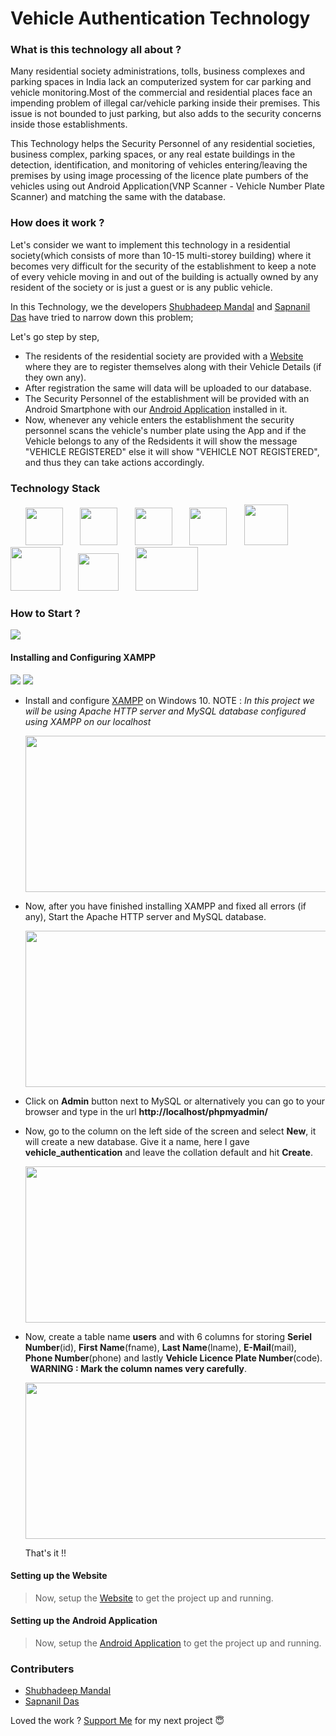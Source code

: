 # **Vehicle Authentication Technology**

### What is this technology all about ?

Many residential society administrations, tolls, business complexes and parking spaces in India lack an computerized system for car parking and vehicle monitoring.Most of the commercial and residential places face an impending problem of illegal car/vehicle parking inside their premises. This issue is not bounded to just parking, but also adds to the
security concerns inside those establishments.

This Technology helps the Security Personnel of any residential societies, business complex, parking spaces, or any real estate buildings in the detection, identification, and monitoring of vehicles entering/leaving the premises by using image processing of the licence plate pumbers of the vehicles using out Android Application(VNP Scanner - Vehicle Number Plate Scanner) and matching the same with the database.

### How does it work ?

Let's consider we want to implement this technology in a residential society(which consists of more than 10-15 multi-storey building) where it becomes very difficult for the security of the establishment to keep a note of every vehicle moving in and out of the building is actually owned by any resident of the society or is just a guest or is any public vehicle.

In this Technology, we the developers [Shubhadeep Mandal](https://github.com/shubhadeepmandal394) and [Sapnanil Das](https://github.com/sapnanil7) have tried to narrow down this problem;

Let's go step by step,

- The residents of the residential society are provided with a [Website](<give the link to the website here>) where they are to register themselves along with their Vehicle Details (if they own any).
- After registration the same will data will be uploaded to our database.
- The Security Personnel of the establishment will be provided with an Android Smartphone with our [Android Application](https://github.com/shubhadeepmandal394/vehicle-authentication-technology/blob/master/application) installed in it.
- Now, whenever any vehicle enters the establishment the security personnel scans the vehicle's number plate using the App and if the Vehicle belongs to any of the Redsidents it will show the message "VEHICLE REGISTERED" else it will show "VEHICLE NOT REGISTERED", and thus they can take actions accordingly.

### Technology Stack

 &nbsp; &nbsp; &nbsp; 
<a><img src="https://github.com/shubhadeepmandal394/vehicle-authentication-technology/blob/master/assets/img/xampp.png" height="60" width="60"></a> &nbsp; &nbsp; &nbsp; 
<a><img src="https://github.com/shubhadeepmandal394/vehicle-authentication-technology/blob/master/assets/img/css.png" height="60" width="60"></a> &nbsp; &nbsp; &nbsp; 
<a><img src="https://github.com/shubhadeepmandal394/vehicle-authentication-technology/blob/master/assets/img/html.png" height="60" width="60"></a> &nbsp; &nbsp; &nbsp; 
<a><img src="https://github.com/shubhadeepmandal394/vehicle-authentication-technology/blob/master/assets/img/javascript.png" height="60" width="60"></a> &nbsp; &nbsp; &nbsp; 
<a><img src="https://github.com/shubhadeepmandal394/vehicle-authentication-technology/blob/master/assets/img/androidstudio.png" height="65" width="70"></a> &nbsp; &nbsp; &nbsp; 
<a><img src="https://github.com/shubhadeepmandal394/vehicle-authentication-technology/blob/master/assets/img/php.png" height="70" width="80"></a> &nbsp; &nbsp; &nbsp; 
<a><img src="https://github.com/shubhadeepmandal394/vehicle-authentication-technology/blob/master/assets/img/firebase_ml_kit.png" height="60" width="65"></a> &nbsp; &nbsp; &nbsp; 
<a><img src="https://github.com/shubhadeepmandal394/vehicle-authentication-technology/blob/master/assets/img/google_tesseract_ocr.png" height="70" width="100"></a> 


### How to Start ?
<a href="https://github.com/shubhadeepmandal394/vehicle-authentication-technology/blob/master/LICENSE"><img src="https://img.shields.io/badge/License-MIT-orange"></a>
#### Installing and Configuring XAMPP
<a><img src="https://img.shields.io/badge/Server-Apache-yellow"></a>
<a><img src="https://img.shields.io/badge/Database-MySQL-blue"></a>


- Install and configure [XAMPP](https://pureinfotech.com/install-xampp-windows-10/) on Windows 10.
  NOTE : *In this project we will be using Apache HTTP server and MySQL database configured using XAMPP on our localhost*
  
  <a><img src="https://github.com/shubhadeepmandal394/vehicle-authentication-technology/blob/master/assets/img/xampp_screenshot_1.jpg" width="500" height="250"></a>
  
- Now, after you have finished installing XAMPP and fixed all errors (if any), Start the Apache HTTP server and MySQL database.

  <a><img src="https://github.com/shubhadeepmandal394/vehicle-authentication-technology/blob/master/assets/img/xampp_screenshot_2.png" width="500" height="250"></a>
  
- Click on **Admin** button next to MySQL or alternatively you can go to your browser and type in the url **http://localhost/phpmyadmin/**
- Now, go to the column on the left side of the screen and select **New**, it will create a new database. Give it a name, here I gave **vehicle_authentication** and leave the collation default and hit **Create**.

  <a><img src="https://github.com/shubhadeepmandal394/vehicle-authentication-technology/blob/master/assets/img/xampp_screenshot_3.png" width="500" height="250"></a>
  
- Now, create a table name **users** and with 6 columns for storing **Seriel Number**(id), **First Name**(fname), **Last Name**(lname), **E-Mail**(mail), **Phone Number**(phone) and lastly **Vehicle Licence Plate Number**(code). &nbsp;
**WARNING : Mark the column names very carefully**.

  <a><img src="https://github.com/shubhadeepmandal394/vehicle-authentication-technology/blob/master/assets/img/xampp_screenshot_4.png" width="500" height="250"></a>
  
  That's it !!
  
#### Setting up the Website
> Now, setup the [Website](https://github.com/shubhadeepmandal394/vehicle-authentication-technology/blob/master/website) to get the project up and running.

#### Setting up the Android Application
> Now, setup the [Android Application](https://github.com/shubhadeepmandal394/vehicle-authentication-technology/blob/master/application) to get the project up and running.


### Contributers
- [Shubhadeep Mandal](https://github.com/shubhadeepmandal394)
- [Sapnanil Das](https://github.com/sapnanil7)

Loved the work ? [Support Me](https://paypal.me/shubhadeepmandal394?locale.x=en_GB) for my next project 😇
